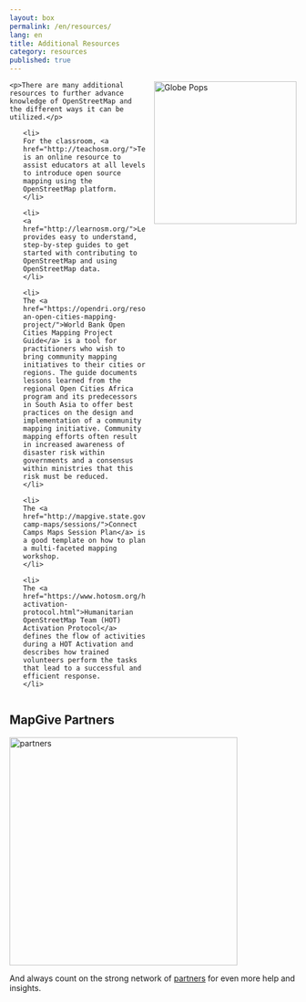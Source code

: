 ```yaml
---
layout: box
permalink: /en/resources/
lang: en
title: Additional Resources
category: resources
published: true
---
```



<style>


.img1 {
    float: right;
}

.clearfix::after {
    content: "";
    clear: both;
    display: table;
}

.img2 {
    float: right;
}
</style>

<div class="clearfix"><img class="img2" src="{{site.baseurl}}/assets/img/globe-pops.jpg" alt="Globe Pops" style="width:250px; padding-left:15px;">

    <p>There are many additional resources to further advance knowledge of OpenStreetMap and the different ways it can be utilized.</p>

<ul>

    <li>
    For the classroom, <a href="http://teachosm.org/">TeachOSM</a> is an online resource to assist educators at all levels to introduce open source mapping using the OpenStreetMap platform.
    </li>

    <li>
    <a href="http://learnosm.org/">LearnOSM</a> provides easy to understand, step-by-step guides to get started with contributing to OpenStreetMap and using OpenStreetMap data.
    </li>

    <li>
    The <a href="https://opendri.org/resource/planning-an-open-cities-mapping-project/">World Bank Open Cities Mapping Project Guide</a> is a tool for practitioners who wish to bring community mapping initiatives to their cities or regions. The guide documents lessons learned from the regional Open Cities Africa program and its predecessors in South Asia to offer best practices on the design and implementation of a community mapping initiative. Community mapping efforts often result in increased awareness of disaster risk within governments and a consensus within ministries that this risk must be reduced.
    </li>

    <li>
    The <a href="http://mapgive.state.gov/events/connect-camp-maps/sessions/">Connect Camps Maps Session Plan</a> is a good template on how to plan a multi-faceted mapping workshop.
    </li>

    <li>
    The <a href="https://www.hotosm.org/hot-activation-protocol.html">Humanitarian OpenStreetMap Team (HOT) Activation Protocol</a> defines the flow of activities during a HOT Activation and describes how trained volunteers perform the tasks that lead to a successful and efficient response. 
    </li>

</ul>

</div>

<h2>MapGive Partners</h2>

<img src="{{site.baseurl}}/assets/img/partners.jpg" alt="partners" style="width:400px">

<p>
And always count on the strong network of <a href="#resources&form-partnerships">partners</a> for even more help and insights.
</p>

